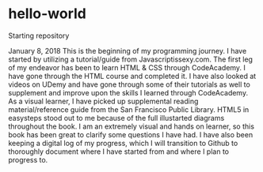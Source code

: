 # hello-world
Starting repository

January 8, 2018
This is the beginning of my programming journey. I have started by utilizing a tutorial/guide from Javascriptissexy.com. The first leg of my endeavor has been to learn HTML & CSS through CodeAcademy. I have gone through the HTML course and completed it. I have also looked at videos on UDemy and have gone through some of their tutorials as well to supplement and improve upon the skills I learned through CodeAcademy. As a visual learner, I have picked up supplemental reading material/reference guide from the San Francisco Public Library. HTML5 in easysteps stood out to me because of the full illustarted diagrams throughout the book. I am an extremely visual and hands on learner, so this book has been great to clarify some questions I have had. I have also been keeping a digital log of my progress, which I will transition to Github to thoroughly document where I have started from and where I plan to progress to.
